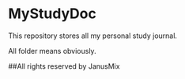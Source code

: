 # MyStudyDoc
This repository stores all my personal study journal.

All folder means obviously.

##All rights reserved by JanusMix

